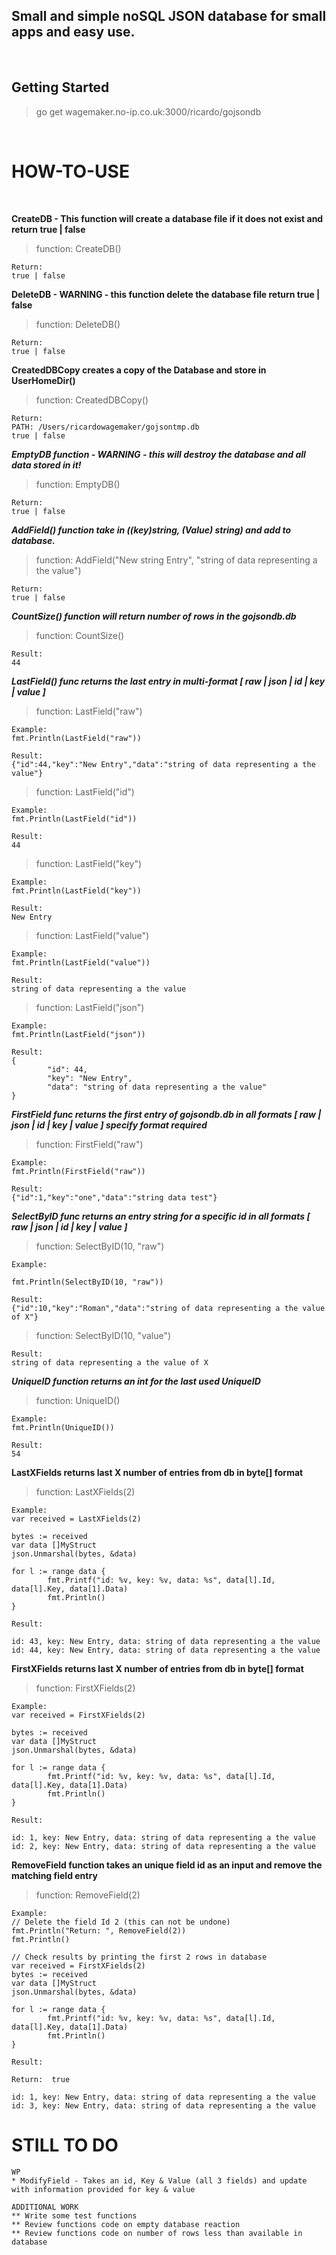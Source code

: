 
## Small and simple noSQL JSON database for small apps and easy use.
<br>

## Getting Started
>go get wagemaker.no-ip.co.uk:3000/ricardo/gojsondb

<BR>

# HOW-TO-USE

<BR>

**CreateDB - This function will create a database file if it does not exist and return true | false**
>function: CreateDB()
```
Return:
true | false
```

**DeleteDB - WARNING - this function delete the database file return true | false**
>function: DeleteDB()
```
Return:
true | false
```
**CreatedDBCopy creates a copy of the Database and store in UserHomeDir()**
>function: CreatedDBCopy()

```
Return:
PATH: /Users/ricardowagemaker/gojsontmp.db
true | false
```

***EmptyDB function - WARNING - this will destroy the database and all data stored in it!***

>function: EmptyDB() 

```
Return:
true | false
```

***AddField() function take in ((key)string, (Value) string) and add to database.***

>function: AddField("New string Entry", "string of data representing a the value")

```
Return:
true | false
```

***CountSize() function will return number of rows in the gojsondb.db***

>function: CountSize()

````
Result:
44
````

***LastField() func returns the last entry in multi-format [ raw | json | id | key | value ]***

>function: LastField("raw")

```
Example: 
fmt.Println(LastField("raw"))

Result:
{"id":44,"key":"New Entry","data":"string of data representing a the value"}
```

>function: LastField("id")

```
Example: 
fmt.Println(LastField("id"))

Result:
44
```

>function: LastField("key")

```
Example: 
fmt.Println(LastField("key"))

Result:
New Entry
```

>function: LastField("value")

```
Example: 
fmt.Println(LastField("value"))

Result:
string of data representing a the value
```

>function: LastField("json")

```
Example: 
fmt.Println(LastField("json"))

Result:
{
        "id": 44,
        "key": "New Entry",
        "data": "string of data representing a the value"
}
```
***FirstField func returns the first entry of gojsondb.db in all formats [ raw | json | id | key | value ] specify format required***

>function: FirstField("raw")

```
Example: 
fmt.Println(FirstField("raw"))

Result:
{"id":1,"key":"one","data":"string data test"}
```

***SelectByID func returns an entry string for a specific id in all formats [ raw | json | id | key | value ]***
>function: SelectByID(10, "raw")

```
Example: 

fmt.Println(SelectByID(10, "raw"))

Result:
{"id":10,"key":"Roman","data":"string of data representing a the value of X"}
```

>function: SelectByID(10, "value")

```
Result:
string of data representing a the value of X
```

***UniqueID function returns an int for the last used UniqueID***
>function: UniqueID()

```
Example: 
fmt.Println(UniqueID())

Result:
54
```

**LastXFields returns last X number of entries from db in byte[] format**
>function: LastXFields(2)

```
Example:
var received = LastXFields(2)

bytes := received
var data []MyStruct
json.Unmarshal(bytes, &data)

for l := range data {
        fmt.Printf("id: %v, key: %v, data: %s", data[l].Id, data[l].Key, data[1].Data)
        fmt.Println()
}

Result:

id: 43, key: New Entry, data: string of data representing a the value
id: 44, key: New Entry, data: string of data representing a the value
```

**FirstXFields returns last X number of entries from db in byte[] format**
>function: FirstXFields(2)

```
Example:
var received = FirstXFields(2)

bytes := received
var data []MyStruct
json.Unmarshal(bytes, &data)

for l := range data {
        fmt.Printf("id: %v, key: %v, data: %s", data[l].Id, data[l].Key, data[1].Data)
        fmt.Println()
}

Result:

id: 1, key: New Entry, data: string of data representing a the value
id: 2, key: New Entry, data: string of data representing a the value
```

**RemoveField function takes an unique field id as an input and remove the matching field entry**
>function: RemoveField(2)

```
Example:
// Delete the field Id 2 (this can not be undone)
fmt.Println("Return: ", RemoveField(2))
fmt.Println()

// Check results by printing the first 2 rows in database
var received = FirstXFields(2)
bytes := received
var data []MyStruct
json.Unmarshal(bytes, &data)

for l := range data {
        fmt.Printf("id: %v, key: %v, data: %s", data[l].Id, data[l].Key, data[1].Data)
        fmt.Println()
}

Result:

Return:  true

id: 1, key: New Entry, data: string of data representing a the value
id: 3, key: New Entry, data: string of data representing a the value

```

# STILL TO DO

```
WP
* ModifyField - Takes an id, Key & Value (all 3 fields) and update with information provided for key & value

ADDITIONAL WORK
** Write some test functions
** Review functions code on empty database reaction
** Review functions code on number of rows less than available in database
```



